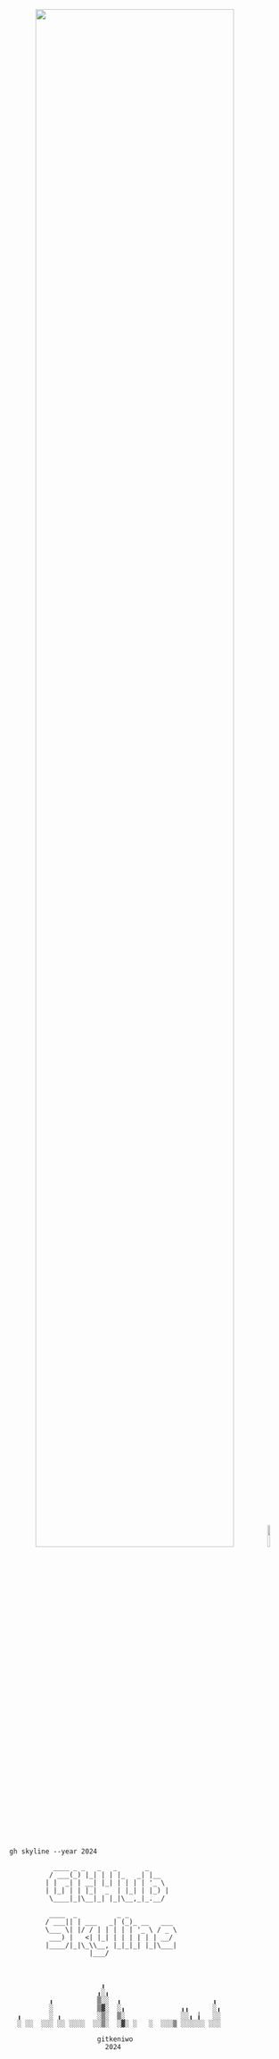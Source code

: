 <div align="center">
  <img src="https://github.com/user-attachments/assets/a87dc4fb-48b2-434e-9dcf-dcfc76828756" width="84%" />
  <img src="https://github.com/user-attachments/assets/069e9a98-dbd1-42b7-9cb0-8a827c52d263" width="10%" />
</div>

```
gh skyline --year 2024

           ____ _ _   _   _       _     
          / ___(_) |_| | | |_   _| |__  
         | |  _| | __| |_| | | | | '_ \ 
         | |_| | | |_|  _  | |_| | |_) |
          \____|_|\__|_| |_|\__,_|_.__/ 

          ____  _          _ _            
         / ___|| | ___   _| (_)_ __   ___ 
         \___ \| |/ / | | | | | '_ \ / _ \
          ___) |   <| |_| | | | | | | __/
         |____/|_|\_\\__, |_|_|_| |_|\___|
                    |___/


                                                     
                       ╻                             
                      ╻░╻                            
          ╻           ▒░░  ╻                       ╻ 
          ░           ▒▓░  ░╻              ╻╻      ░╻
  ╻       ░ ╻         ░▒░  ▒░              ░░╻ ╽   ░░
  ░ ░░  ░░░ ░░ ░░░░  ░░▒░  ░▓░ ░   ░  ░░░▒ ░░░░░░ ░░░

                      gitkeniwo                      
                        2024
```
